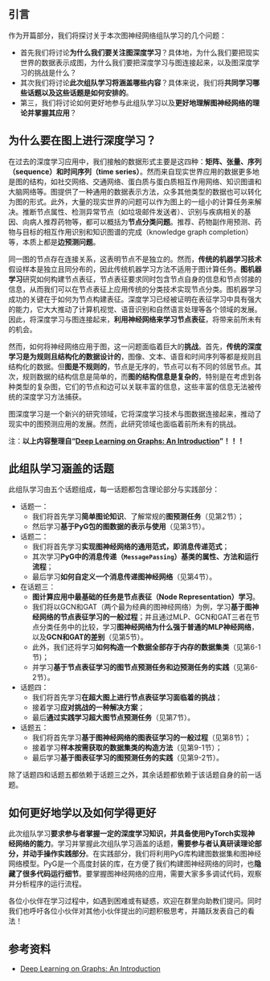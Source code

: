 ## 引言

作为开篇部分，我们将探讨关于本次图神经网络组队学习的几个问题：

- 首先我们将讨论**为什么我们要关注图深度学习**？具体地，为什么我们要把现实世界的数据表示成图，为什么我们要把深度学习与图连接起来，以及图深度学习的挑战是什么？
- 其次我们将讨论**此次组队学习将涵盖哪些内容**？具体来说，我们将**共同学习哪些话题以及这些话题是如何安排的**。
- 第三，我们将讨论如何更好地参与此组队学习以及**更好地理解图神经网络的理论并掌握其应用**？

## 为什么要在图上进行深度学习？

在过去的深度学习应用中，我们接触的数据形式主要是这四种：**矩阵、张量、序列（sequence）和时间序列（time series）**。然而来自现实世界应用的数据更多地是图的结构，如社交网络、交通网络、蛋白质与蛋白质相互作用网络、知识图谱和大脑网络等。图提供了一种通用的数据表示方法，众多其他类型的数据也可以转化为图的形式。此外，大量的现实世界的问题可以作为图上的一组小的计算任务来解决。推断节点属性、检测异常节点（如垃圾邮件发送者）、识别与疾病相关的基因、向病人推荐药物等，都可以概括为**节点分类问题**。推荐、药物副作用预测、药物与目标的相互作用识别和知识图谱的完成（knowledge graph completion）等，本质上都是**边预测问题**。

同一图的节点存在连接关系，这表明节点不是独立的。然而，**传统的机器学习技术**假设样本是独立且同分布的，因此传统机器学习方法不适用于图计算任务。**图机器学习**研究如何构建节点表征，节点表征要求同时包含节点自身的信息和节点邻接的信息，从而我们可以在节点表征上应用传统的分类技术实现节点分类。图机器学习成功的关键在于如何为节点构建表征。深度学习已经被证明在表征学习中具有强大的能力，它大大推动了计算机视觉、语音识别和自然语言处理等各个领域的发展。因此，将深度学习与图连接起来，**利用神经网络来学习节点表征**，将带来前所未有的机会。

然而，如何将神经网络应用于图，这一问题面临着巨大的**挑战**。首先，**传统的深度学习是为规则且结构化的数据设计的**，图像、文本、语音和时间序列等都是规则且结构化的数据。但**图是不规则的**，节点是无序的，节点可以有不同的邻居节点。其次，规则数据的结构信息是简单的，而**图的结构信息是复杂的**，特别是在考虑到各种类型的复杂图，它们的节点和边可以关联丰富的信息，这些丰富的信息无法被传统的深度学习方法捕获。

图深度学习是一个新兴的研究领域，它将深度学习技术与图数据连接起来，推动了现实中的图预测应用的发展。然而，此研究领域也面临着前所未有的挑战。

注：**以上内容整理自“[Deep Learning on Graphs: An Introduction](https://cse.msu.edu/~mayao4/dlg_book/chapters/chapter1.pdf)”！！！**

## 此组队学习涵盖的话题

此组队学习由五个话题组成，每一话题都包含理论部分与实践部分：

- 话题一：
  - 我们将首先学习**简单图论知识**、了解常规的**图预测任务**（见第2节）；
  - 然后学习**基于PyG包的图数据的表示与使用**（见第3节）。
- 话题二：
  - 我们将首先学习**实现图神经网络的通用范式，即消息传递范式**；
  - 其次学习**PyG中的消息传递（`MessagePassing`）基类的属性、方法和运行流程**；
  - 最后学习**如何自定义一个消息传递图神经网络**（见第4节）。
- 在话题三：
  - **图计算应用中最基础的任务是节点表征（Node Representation）学习**。
  - 我们将以GCN和GAT（两个最为经典的图神经网络）为例，学习**基于图神经网络的节点表征学习的一般过程**；并且通过MLP、GCN和GAT三者在节点分类任务中的比较，学习**图神经网络为什么强于普通的MLP神经网络**，以及**GCN和GAT的差别**（见第5节）。
  - 此外，我们还将学习**如何构造一个数据全部存于内存的数据集类**（见第6-1节)；
  - 并学习**基于节点表征学习的图节点预测任务和边预测任务的实践**（见第6-2节）。
- 话题四：
  - 我们将首先学习**在超大图上进行节点表征学习面临着的挑战**；
  - 接着学习**应对挑战的一种解决方案**；
  - 最后**通过实践学习超大图节点预测任务**（见第7节）。
- 话题五：
  - 我们将首先学习**基于图神经网络的图表征学习的一般过程**（见第8节）；
  - 接着学习**样本按需获取的数据集类的构造方法**（见第9-1节）；
  - 最后学习**基于图表征学习的图预测任务的实践**（见第9-2节）。

除了话题四和话题五都依赖于话题三之外，其余话题都依赖于该话题自身的前一话题。

## 如何更好地学以及如何学得更好

此次组队学习**要求参与者掌握一定的深度学习知识，并具备使用PyTorch实现神经网络的能力**。学习并掌握此次组队学习涵盖的话题，**需要参与者认真研读理论部分，并动手操作实践部分**。在实践部分，我们将利用PyG库构建图数据集和图神经网络模型。PyG是一个高度封装的库，在方便了我们构建图神经网络的同时，也**隐藏了很多代码运行细节**。要掌握图神经网络的应用，需要大家多多调试代码，观察并分析程序的运行流程。

各位小伙伴在学习过程中，如遇到困难或有疑惑，欢迎在群里向助教们提问。同时我们也呼吁各位小伙伴对其他小伙伴提出的问题积极思考，并踊跃发表自己的看法！

## 参考资料

- [Deep Learning on Graphs: An Introduction](https://cse.msu.edu/~mayao4/dlg_book/chapters/chapter1.pdf)

